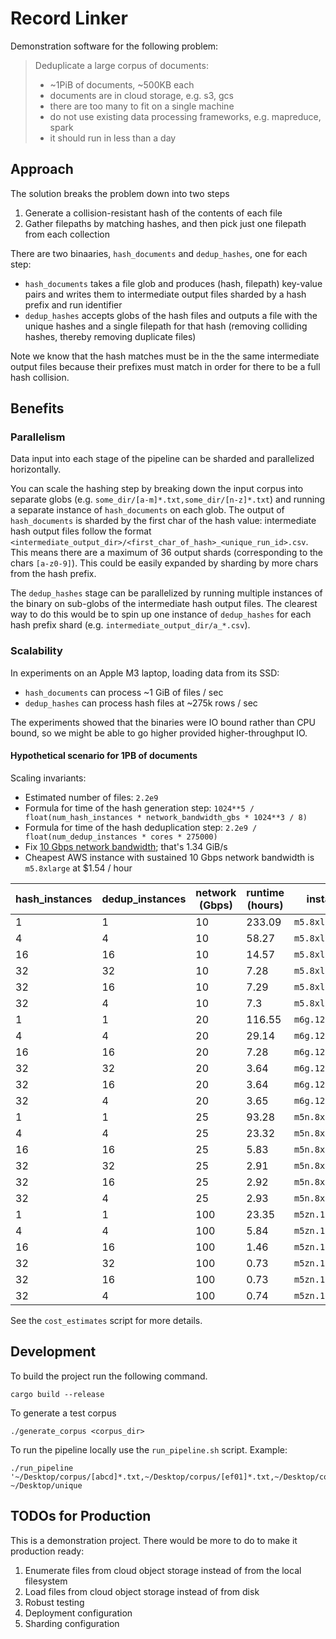 # Record Linker

Demonstration software for the following problem:

> Deduplicate a large corpus of documents:
> - ~1PiB of documents, ~500KB each
> - documents are in cloud storage, e.g. s3, gcs
> - there are too many to fit on a single machine
> - do not use existing data processing frameworks, e.g. mapreduce, spark
> - it should run in less than a day

## Approach

The solution breaks the problem down into two steps

1. Generate a collision-resistant hash of the contents of each file
2. Gather filepaths by matching hashes, and then pick just one filepath from each collection

There are two binaaries, `hash_documents` and `dedup_hashes`, one for each step:

* `hash_documents` takes a file glob and produces (hash, filepath) key-value pairs and writes them to intermediate output files sharded by a hash prefix and run identifier
* `dedup_hashes` accepts globs of the hash files and outputs a file with the unique hashes and a single filepath for that hash (removing colliding hashes, thereby removing duplicate files)

Note we know that the hash matches must be in the the same intermediate output files because their prefixes must match in order for there to be a full hash collision.

## Benefits

### Parallelism

Data input into each stage of the pipeline can be sharded and parallelized horizontally.

You can scale the hashing step by breaking down the input corpus into separate globs (e.g. `some_dir/[a-m]*.txt,some_dir/[n-z]*.txt`) and running a separate instance of `hash_documents` on each glob. The output of `hash_documents` is sharded by the first char of the hash value: intermediate hash output files follow the format `<intermediate_output_dir>/<first_char_of_hash>_<unique_run_id>.csv`. This means there are a maximum of 36 output shards (corresponding to the chars `[a-z0-9]`). This could be easily expanded by sharding by more chars from the hash prefix.

The `dedup_hashes` stage can be parallelized by running multiple instances of the binary on sub-globs of the intermediate hash output files. The clearest way to do this would be to spin up one instance of `dedup_hashes` for each hash prefix shard (e.g. `intermediate_output_dir/a_*.csv`).

### Scalability

In experiments on an Apple M3 laptop, loading data from its SSD:

- `hash_documents` can process ~1 GiB of files / sec
- `dedup_hashes` can process hash files at ~275k rows / sec

The experiments showed that the binaries were IO bound rather than CPU bound, so we might be able to go higher provided higher-throughput IO.

#### Hypothetical scenario for 1PB of documents

Scaling invariants:
- Estimated number of files: `2.2e9`
- Formula for time of the hash generation step: `1024**5 / float(num_hash_instances * network_bandwidth_gbs * 1024**3 / 8)`
- Formula for time of the hash deduplication step: `2.2e9 / float(num_dedup_instances * cores * 275000)`
- Fix [10 Gbps network bandwidth](https://docs.aws.amazon.com/ec2/latest/instancetypes/gp.html#gp_network); that's 1.34 GiB/s
- Cheapest AWS instance with sustained 10 Gbps network bandwidth is `m5.8xlarge` at $1.54 / hour

| hash_instances | dedup_instances | network (Gbps) | runtime (hours) | instance | cost |
|----------------|-----------------|----------------|-----------------|----------|------|
| 1 | 1 | 10 | 233.09 | `m5.8xlarge` | 358.95 |
| 4 | 4 | 10 | 58.27 | `m5.8xlarge` | 358.95 |
| 16 | 16 | 10 | 14.57 | `m5.8xlarge` | 358.95 |
| 32 | 32 | 10 | 7.28 | `m5.8xlarge` | 358.95 |
| 32 | 16 | 10 | 7.29 | `m5.8xlarge` | 358.95 |
| 32 | 4 | 10 | 7.3 | `m5.8xlarge` | 358.95 |
| 1 | 1 | 20 | 116.55 | `m6g.12xlarge` | 215.63 |
| 4 | 4 | 20 | 29.14 | `m6g.12xlarge` | 215.63 |
| 16 | 16 | 20 | 7.28 | `m6g.12xlarge` | 215.63 |
| 32 | 32 | 20 | 3.64 | `m6g.12xlarge` | 215.63 |
| 32 | 16 | 20 | 3.64 | `m6g.12xlarge` | 215.63 |
| 32 | 4 | 20 | 3.65 | `m6g.12xlarge` | 215.63 |
| 1 | 1 | 25 | 93.28 | `m5n.8xlarge` | 177.22 |
| 4 | 4 | 25 | 23.32 | `m5n.8xlarge` | 177.22 |
| 16 | 16 | 25 | 5.83 | `m5n.8xlarge` | 177.22 |
| 32 | 32 | 25 | 2.91 | `m5n.8xlarge` | 177.22 |
| 32 | 16 | 25 | 2.92 | `m5n.8xlarge` | 177.22 |
| 32 | 4 | 25 | 2.93 | `m5n.8xlarge` | 177.22 |
| 1 | 1 | 100 | 23.35 | `m5zn.12xlarge` | 92.46 |
| 4 | 4 | 100 | 5.84 | `m5zn.12xlarge` | 92.46 |
| 16 | 16 | 100 | 1.46 | `m5zn.12xlarge` | 92.46 |
| 32 | 32 | 100 | 0.73 | `m5zn.12xlarge` | 92.46 |
| 32 | 16 | 100 | 0.73 | `m5zn.12xlarge` | 92.46 |
| 32 | 4 | 100 | 0.74 | `m5zn.12xlarge` | 92.46 |

See the `cost_estimates` script for more details.

## Development

To build the project run the following command.

```
cargo build --release
```

To generate a test corpus

```
./generate_corpus <corpus_dir>
```

To run the pipeline locally use the `run_pipeline.sh` script. Example:

```
./run_pipeline '~/Desktop/corpus/[abcd]*.txt,~/Desktop/corpus/[ef01]*.txt,~/Desktop/corpus/[2345]*.txt,~/Desktop/corpus/[6789]*.txt' ~/Desktop/unique
```

## TODOs for Production

This is a demonstration project. There would be more to do to make it production ready:

1. Enumerate files from cloud object storage instead of from the local filesystem
1. Load files from cloud object storage instead of from disk
1. Robust testing
1. Deployment configuration
1. Sharding configuration